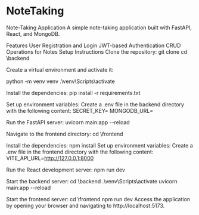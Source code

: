 # NoteTaking
Note-Taking Application
A simple note-taking application built with FastAPI, React, and MongoDB.

Features
User Registration and Login
JWT-based Authentication
CRUD Operations for Notes
Setup Instructions
Clone the repository:
git clone <repository-url>
cd <repository-folder>\backend

Create a virtual environment and activate it:

python -m venv venv
.\venv\Scripts\activate

Install the dependencies:
pip install -r requirements.txt

Set up environment variables: Create a .env file in the backend directory with the following content:
SECRET_KEY=<your-secret-key>
MONGODB_URL=<your-mongodb-connection-string>

Run the FastAPI server:
uvicorn main:app --reload

Navigate to the frontend directory:
cd <repository-folder>\frontend

Install the dependencies:
npm install
Set up environment variables: Create a .env file in the frontend directory with the following content:
VITE_API_URL=http://127.0.0.1:8000

Run the React development server:
npm run dev

Start the backend server:
cd <repository-folder>\backend
.\venv\Scripts\activate
uvicorn main:app --reload

Start the frontend server:
cd <repository-folder>\frontend
npm run dev
Access the application by opening your browser and navigating to http://localhost:5173.

